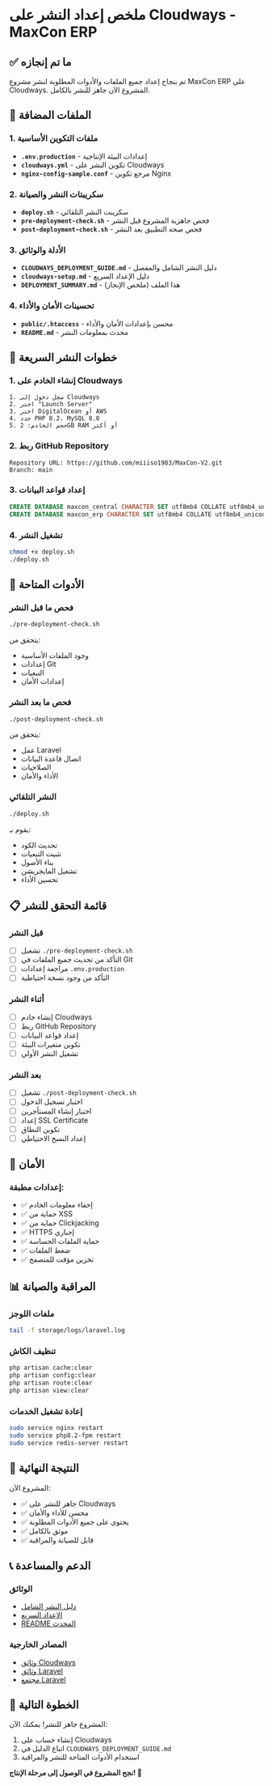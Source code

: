 # ملخص إعداد النشر على Cloudways - MaxCon ERP

## ✅ ما تم إنجازه

تم بنجاح إعداد جميع الملفات والأدوات المطلوبة لنشر مشروع MaxCon ERP على Cloudways. المشروع الآن جاهز للنشر بالكامل.

## 📁 الملفات المضافة

### 1. ملفات التكوين الأساسية
- **`.env.production`** - إعدادات البيئة الإنتاجية
- **`cloudways.yml`** - تكوين النشر على Cloudways
- **`nginx-config-sample.conf`** - مرجع تكوين Nginx

### 2. سكريبتات النشر والصيانة
- **`deploy.sh`** - سكريبت النشر التلقائي
- **`pre-deployment-check.sh`** - فحص جاهزية المشروع قبل النشر
- **`post-deployment-check.sh`** - فحص صحة التطبيق بعد النشر

### 3. الأدلة والوثائق
- **`CLOUDWAYS_DEPLOYMENT_GUIDE.md`** - دليل النشر الشامل والمفصل
- **`cloudways-setup.md`** - دليل الإعداد السريع
- **`DEPLOYMENT_SUMMARY.md`** - هذا الملف (ملخص الإنجاز)

### 4. تحسينات الأمان والأداء
- **`public/.htaccess`** - محسن بإعدادات الأمان والأداء
- **`README.md`** - محدث بمعلومات النشر

## 🚀 خطوات النشر السريعة

### 1. إنشاء الخادم على Cloudways
```
1. سجل دخول إلى Cloudways
2. اختر "Launch Server"
3. اختر DigitalOcean أو AWS
4. حدد PHP 8.2، MySQL 8.0
5. حجم الخادم: 2GB RAM أو أكثر
```

### 2. ربط GitHub Repository
```
Repository URL: https://github.com/miiiso1983/MaxCon-V2.git
Branch: main
```

### 3. إعداد قواعد البيانات
```sql
CREATE DATABASE maxcon_central CHARACTER SET utf8mb4 COLLATE utf8mb4_unicode_ci;
CREATE DATABASE maxcon_erp CHARACTER SET utf8mb4 COLLATE utf8mb4_unicode_ci;
```

### 4. تشغيل النشر
```bash
chmod +x deploy.sh
./deploy.sh
```

## 🔧 الأدوات المتاحة

### فحص ما قبل النشر
```bash
./pre-deployment-check.sh
```
يتحقق من:
- وجود الملفات الأساسية
- إعدادات Git
- التبعيات
- إعدادات الأمان

### فحص ما بعد النشر
```bash
./post-deployment-check.sh
```
يتحقق من:
- عمل Laravel
- اتصال قاعدة البيانات
- الصلاحيات
- الأداء والأمان

### النشر التلقائي
```bash
./deploy.sh
```
يقوم بـ:
- تحديث الكود
- تثبيت التبعيات
- بناء الأصول
- تشغيل المايجريشن
- تحسين الأداء

## 📋 قائمة التحقق للنشر

### قبل النشر
- [ ] تشغيل `./pre-deployment-check.sh`
- [ ] التأكد من تحديث جميع الملفات في Git
- [ ] مراجعة إعدادات `.env.production`
- [ ] التأكد من وجود نسخة احتياطية

### أثناء النشر
- [ ] إنشاء خادم Cloudways
- [ ] ربط GitHub Repository
- [ ] إعداد قواعد البيانات
- [ ] تكوين متغيرات البيئة
- [ ] تشغيل النشر الأولي

### بعد النشر
- [ ] تشغيل `./post-deployment-check.sh`
- [ ] اختبار تسجيل الدخول
- [ ] اختبار إنشاء المستأجرين
- [ ] إعداد SSL Certificate
- [ ] تكوين النطاق
- [ ] إعداد النسخ الاحتياطي

## 🔐 الأمان

### إعدادات مطبقة:
- ✅ إخفاء معلومات الخادم
- ✅ حماية من XSS
- ✅ حماية من Clickjacking
- ✅ HTTPS إجباري
- ✅ حماية الملفات الحساسة
- ✅ ضغط الملفات
- ✅ تخزين مؤقت للمتصفح

## 📊 المراقبة والصيانة

### ملفات اللوجز
```bash
tail -f storage/logs/laravel.log
```

### تنظيف الكاش
```bash
php artisan cache:clear
php artisan config:clear
php artisan route:clear
php artisan view:clear
```

### إعادة تشغيل الخدمات
```bash
sudo service nginx restart
sudo service php8.2-fpm restart
sudo service redis-server restart
```

## 🎯 النتيجة النهائية

المشروع الآن:
- ✅ جاهز للنشر على Cloudways
- ✅ محسن للأداء والأمان
- ✅ يحتوي على جميع الأدوات المطلوبة
- ✅ موثق بالكامل
- ✅ قابل للصيانة والمراقبة

## 📞 الدعم والمساعدة

### الوثائق
- [دليل النشر الشامل](CLOUDWAYS_DEPLOYMENT_GUIDE.md)
- [الإعداد السريع](cloudways-setup.md)
- [README المحدث](README.md)

### المصادر الخارجية
- [وثائق Cloudways](https://support.cloudways.com)
- [وثائق Laravel](https://laravel.com/docs)
- [مجتمع Laravel](https://laracasts.com)

## 🏁 الخطوة التالية

المشروع جاهز للنشر! يمكنك الآن:
1. إنشاء حساب على Cloudways
2. اتباع الدليل في `CLOUDWAYS_DEPLOYMENT_GUIDE.md`
3. استخدام الأدوات المتاحة للنشر والمراقبة

**نجح المشروع في الوصول إلى مرحلة الإنتاج! 🎉**
